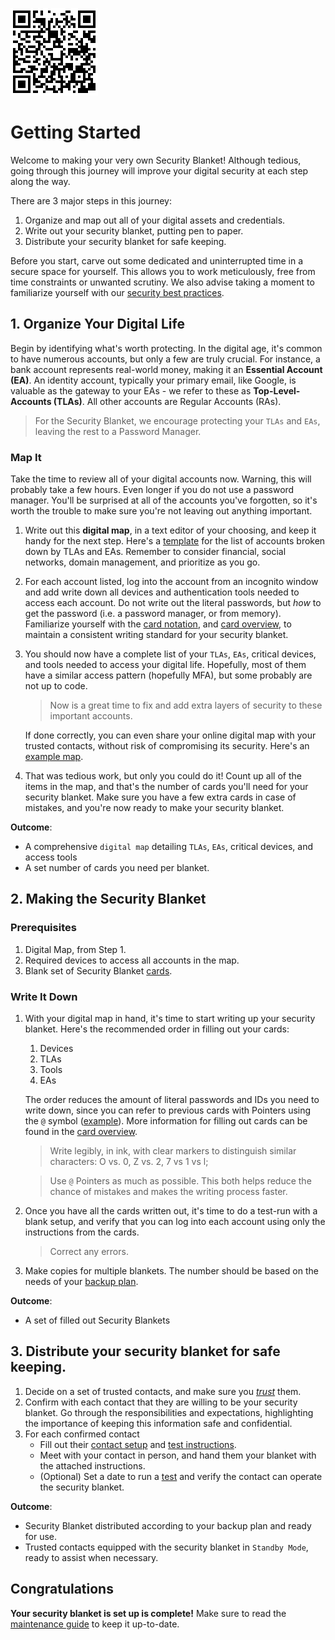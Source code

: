 ![offlinetrust.com/docs/getting-started.html](../assets/getting-started-doc-qr-code.png)

# Getting Started 
Welcome to making your very own Security Blanket! Although tedious, going through this journey will improve your digital security at each step along the way.

There are 3 major steps in this journey:
1. Organize and map out all of your digital assets and credentials.
2. Write out your security blanket, putting pen to paper.
3. Distribute your security blanket for safe keeping.

Before you start, carve out some dedicated and uninterrupted time in a secure space for yourself. This allows you to work meticulously, free from time constraints or unwanted scrutiny. We also advise taking a moment to familiarize yourself with our [security best practices](./security-best-practices.md).

## 1. Organize Your Digital Life
Begin by identifying what's worth protecting. In the digital age, it's common to have numerous accounts, but only a few are truly crucial. For instance, a bank account represents real-world money, making it an **Essential Account (EA)**. An identity account, typically your primary email, like Google, is valuable as the gateway to your EAs - we refer to these as **Top-Level-Accounts (TLAs)**. All other accounts are Regular Accounts (RAs).

>For the Security Blanket, we encourage protecting your `TLAs` and `EAs`, leaving the rest to a Password Manager.

### Map It
Take the time to review all of your digital accounts now. Warning, this will probably take a few hours. Even longer if you do not use a password manager. You'll be surprised at all of the accounts you've forgotten, so it's worth the trouble to make sure you're not leaving out anything important. 

1. Write out this **digital map**, in a text editor of your choosing, and keep it handy for the next step. Here's a [template](./digital-map-template.md) for the list of accounts broken down by TLAs and EAs. Remember to consider financial, social networks, domain management, and prioritize as you go.

2. For each account listed, log into the account from an incognito window and add write down all devices and authentication tools needed to access each account. Do not write out the literal passwords, but *how* to get the password (i.e. a password manager, or from memory). Familiarize yourself with the [card notation](./glossary.md), and [card overview](./card-overview.md), to maintain a consistent writing standard for your security blanket.

3. You should now have a complete list of your `TLAs`, `EAs`, critical devices, and tools needed to access your digital life. Hopefully, most of them have a similar access pattern (hopefully MFA), but some probably are not up to code. 

    > Now is a great time to fix and add extra layers of security to these important accounts.

    If done correctly, you can even share your online digital map with your trusted contacts, without risk of compromising its security. Here's an [example map](./digital-map-example.md).

4. That was tedious work, but only you could do it! Count up all of the items in the map, and that's the number of cards you'll need for your security blanket. Make sure you have a few extra cards in case of mistakes, and you're now ready to make your security blanket.

**Outcome**: 
* A comprehensive `digital map` detailing `TLAs`, `EAs`, critical devices, and access tools
* A set number of cards you need per blanket.

## 2. Making the Security Blanket

### Prerequisites
1. Digital Map, from Step 1.
2. Required devices to access all accounts in the map.
3. Blank set of Security Blanket [cards](https://shop.offlinetrust.com). 

### Write It Down
1. With your digital map in hand, it's time to start writing up your security blanket. Here's the recommended order in filling out your cards:
    1. Devices
    2. TLAs
    3. Tools
    4. EAs

    The order reduces the amount of literal passwords and IDs you need to write down, since you can refer to previous cards with Pointers using the `@` symbol ([example](./glossary.md)). More information for filling out cards can be found in the [card overview](./card-overview.md).
    > Write legibly, in ink, with clear markers to distinguish similar characters: O vs. 0, Z vs. 2, 7 vs 1 vs l;

    >Use `@` Pointers as much as possible. This both helps reduce the chance of mistakes and makes the writing process faster.

2. Once you have all the cards written out, it's time to do a test-run with a blank setup, and verify that you can log into each account using only the instructions from the cards. 

    > Correct any errors.

3. Make copies for multiple blankets. The number should be based on the needs of your [backup plan](./security-best-practices.md#replicate-your-blanket).

**Outcome**:
* A set of filled out Security Blankets 

## 3. Distribute your security blanket for safe keeping.

1. Decide on a set of trusted contacts, and make sure you *[trust](./security-best-practices.md#trust-your-contacts)* them. 
2. Confirm with each contact that they are willing to be your security blanket. Go through the responsibilities and expectations, highlighting the importance of keeping this information safe and confidential.
3. For each confirmed contact
    - Fill out their [contact setup](./contact-instructions.md) and [test instructions](./contact-test-template.md).
    - Meet with your contact in person, and hand them your blanket with the attached instructions.
    - (Optional) Set a date to run a [test](./contact-test-template.md) and verify the contact can operate the security blanket.

**Outcome**:
* Security Blanket distributed according to your backup plan and ready for use.
* Trusted contacts equipped with the security blanket in `Standby Mode`, ready to assist when necessary.

## Congratulations
**Your security blanket is set up is complete!** Make sure to read the [maintenance guide](./maintenance.md) to keep it up-to-date.